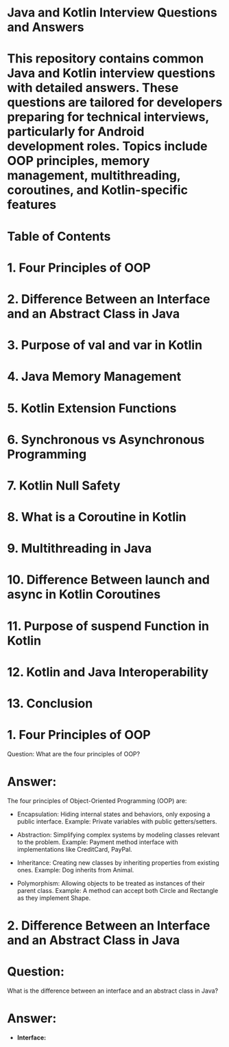 #             Java and Kotlin Interview Questions and Answers
# This repository contains common Java and Kotlin interview questions with detailed answers. These questions are tailored for developers preparing for technical interviews, particularly for Android development roles. Topics include OOP principles, memory management, multithreading, coroutines, and Kotlin-specific features

 # Table of Contents 
# 1.  Four Principles of OOP
# 2.  Difference Between an Interface and an Abstract Class in Java
# 3.  Purpose of val and var in Kotlin
# 4.  Java Memory Management
# 5.  Kotlin Extension Functions
# 6.  Synchronous vs Asynchronous Programming
# 7.  Kotlin Null Safety
# 8.  What is a Coroutine in Kotlin
# 9.  Multithreading in Java
# 10.  Difference Between launch and async in Kotlin Coroutines
# 11.  Purpose of suspend Function in Kotlin
# 12.  Kotlin and Java Interoperability
# 13.  Conclusion

# 1. Four Principles of OOP
Question: What are the four principles of OOP?
# Answer:

The four principles of Object-Oriented Programming (OOP) are:

- Encapsulation: Hiding internal states and behaviors, only exposing a public interface.
Example: Private variables with public getters/setters.

- Abstraction: Simplifying complex systems by modeling classes relevant to the problem.
Example: Payment method interface with implementations like CreditCard, PayPal.

- Inheritance: Creating new classes by inheriting properties from existing ones.
Example: Dog inherits from Animal.

- Polymorphism: Allowing objects to be treated as instances of their parent class.
Example: A method can accept both Circle and Rectangle as they implement Shape.


# 2. Difference Between an Interface and an Abstract Class in Java
# Question:
What is the difference between an interface and an abstract class in Java?

# Answer:

 - **Interface:**
   



